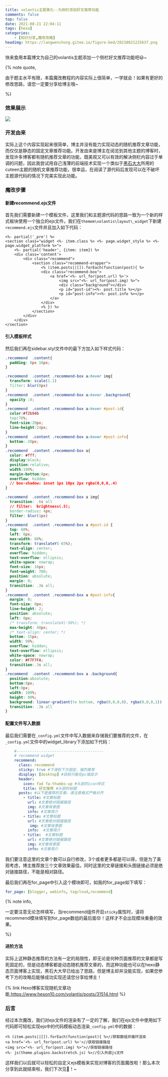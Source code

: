 ```yaml
---
title: volantis主题美化--为侧栏添加好文推荐功能
comments: false
top: false
date: 2021-08-21 22:04:11
tags: [hexo]
categories: 
	- [知识分享,魔改攻略]
headimg: https://langwenchong.gitee.io/figure-bed/20210821225637.png
---
```


快来食用本篇博文为自己的volantis主题添加一个侧栏好文推荐功能吧😃~

<!-- more -->

{% note quote,

由于题主水平有限，本篇魔改教程的内容实际上很简单，一学就会！如果有更好的修改思路，请您一定要分享给博主哦~

%}

### 效果展示

![](https://langwenchong.gitee.io/figure-bed/20210821221313.png)

### 开发由来

实际上这个内容实现起来很简单，博主并没有能力实现动态的随机推荐文章功能，而仅仅是静态的固定文章推荐功能。开发由来是博主在阅览到其他主题的博客时，发现许多博客都有随机推荐文章的功能，既美观又可以有效的解决侧栏内容过于单调的问题，因此我尝试用自己浅薄的前端技术实现一个类似于[黑石大大](https://www.heson10.com/)所用的cuteen主题的随机文章推荐功能，很幸运，在阅读了源代码后发现可以在不破坏主题源代码的情况下完美实现此功能。

### 魔改步骤

#### 新建recommend.ejs文件

首先我们需要新建一个模板文件，这里我们和主题源代码的思路一致为一个新的样式板块使用一个独立的ejs文件。我们在`themem\volantis\layout\_widget`下新建`recommend.ejs`文件并且加入如下代码：

```ejs
<%- partial('_pre') %>
<section class="widget <%- item.class %> <%- page.widget_style %> <%- page.widget_platform %>">
    <%- partial('header', {item: item}) %>
    <div class='content'>
        <div class="recommend">
            <section class="recommend-erapper">
                <% (item.posts||[]).forEach(function(post){ %>
                <div class="recommend-box">
                    <a href='<%- url_for(post.url) %>'>
                        <img src="<%- url_for(post.img) %>">
                        <div class="background"></div>
                        <p id="post-id"><%- post.title %></p>
                        <p id="post-info"><%- post.info %></p>
                    </a>
                </div>
                <% }) %>
            </section>
        </div>
    </div>
</section>
```

#### 引入模板样式

然后我们再在sidebar.styl文件中的最下方加入如下样式代码：

```css
.recommend  .content{
  padding: 8px 16px;  
}

.recommend  .content .recommend-box a:hover img{
  transform: scale(1.1)
  filter: blur(0px)
}
.recommend  .content .recommend-box a:hover .background{
  opacity :0;  
}
.recommend  .content .recommend-box a:hover #post-id{
  color:#f2b94b
  top:76%;
  font-size:20px;
  line-height:24px;
}
.recommend  .content .recommend-box a:hover #post-info{
  bottom:-30px;  
}
.recommend  .content .recommend-box a{
  color: #fff;
  display:block;
  position:relative;
  width:100%;
  margin-bottom:8px;
  overflow: hidden
  // box-shadow: inset 1px 10px 2px rgba(0,0,0,.4)
}

.recommend  .content .recommend-box a img{
  transition: .6s all
  // filter:  brightness(.5);
  border-radius: 4px;
  filter: blur(1px)
}
.recommend  .content .recommend-box a #post-id {
  top: 60%;
  left: 8px;
  max-width: 80%;
  transform: translateY(-65%);
  text-align: center;
  overflow: hidden;
  text-overflow: ellipsis;
  white-space: nowrap;
  font-size: 16px;
  font-weight: 700;
  position: absolute;
  margin: 0;
  transition: .3s all;
}
.recommend  .content .recommend-box a #post-info{
  margin: 0;
  font-size: 8px;
  line-height: 2;
  position: absolute;
  left: 8px;
  /* transform: translateX(-50%); */
  max-height: 48px;
  /* text-align: center; */
  bottom: 15px;
  width: 90%;
  overflow: hidden;
  text-overflow: ellipsis;
  white-space: nowrap;
  color: #F7F7FA;
  transition:.3s all;
}
.recommend  .content .recommend-box a .background{
  position:absolute;
  bottom:8px;
  left:0px;
  width: 100%;
  height: 80%;
  background: linear-gradient(to bottom, rgba(0,0,0,0), rgba(0,0,0,1));
  transition: .3s all
}
```

#### 配置文件写入数据

最后我们需要在`_config.yml`文件中写入数据来存储我们要推荐的文件，在`_config.yml`文件中的widget_library下添加如下代码：

```yml
 	#---------------------------------------
    # recommend widget
    recommend:
      class: recommend
      sticky: true #下滑到下方固定，强烈推荐
      display: [desktop] #目前只能在pc端显示
      header:
        icon: fad fa-thumbs-up #头部的icon样式
        title: 好文推荐 #头部的标题
      posts: #以下是推荐的文章，请注意格式严格对齐
        - title: #文章标题
          url: #文章绝对链接路径
          img: #文章背景图
          info: #文章简介
        - title: #文章标题
          url: #文章绝对链接路径
           img: #文章背景图
          info:  #文章简介
        - title:  #文章标题
          url: #文章绝对链接路径
          img: #文章背景图
          info: #文章简介
```

我们要注意这里的文章个数可以自行修改，3个或者更多都是可以得，但是为了美观考虑，博主推荐放三个文章效果最佳。同时这里的文章链接和头图链接必须是绝对链接路径，不能是相对路径。

最后我们再在for_page中引入这个模块即可，如我的for_page如下填写：

```yml
for_page: [blogger, webinfo, tagcloud,recommend]
```

{% note info,

一定要注意无论怎样填写，当recommend组件开启`sticky`属性时，请将recommend模块填写到for_page数组的最后面😟！这样才不会出现模块重叠的效果。

%}

#### 进阶方法

实际上这种静态推荐的方法有一定的局限性，即无论是何种页面推荐的文章都是写死固定的，但是动态博客都是动态随机推荐文章的，而这种功能也可以在hexo静态页面博客上实现，黑石大大早已给出了思路，但是博主却并没能实现，如果您参考下方的攻略后能够成功实现还请您分享给博主！

{% link Hexo博客实现随机文章功能,https://www.heson10.com/volantis/posts/31514.html %}

### 后言

经过本次魔改，我们对ejs文件的渲染有了一定的了解，我们在ejs文件中使用如下代码即可轻松实现ejs中的代码模板动态渲染`_config.yml`中的数据：

```ejs
<% (item.posts||[]).forEach(function(post){ %>//获取数组并循环渲染
<a href='<%- url_for(post.url) %>'>//获取链接路径
<img src="<%- url_for(post.img) %>">//获取链接路径
<%- js(theme.plugins.backstretch.js) %>//引入外部js文件
```

这样我们以后就可以轻松的自定义ejs模板来实现对博客的页面魔改啦！那么本次分享到此就结束啦，我们下次见🤗！~
